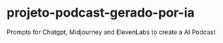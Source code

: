 # projeto-podcast-gerado-por-ia
Prompts for Chatgpt, Midjourney and ElevenLabs to create a AI Podcast
